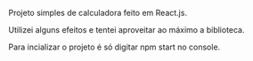 Projeto simples de calculadora feito em React.js.

Utilizei alguns efeitos e tentei aproveitar ao máximo a biblioteca.

Para incializar o projeto é só digitar npm start no console.
